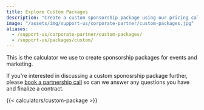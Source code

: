 ```yaml
---
title: Explore Custom Packages
description: "Create a custom sponsorship package using our pricing calculator. 📐"
image: "/assets/img/support-us/corporate-partner/custom-packages.jpg"
aliases:
  - /support-us/corporate-partner/custom-packages/
  - /support-us/packages/custom/
---
```


This is the calculator we use to create sponsorship packages for events and marketing.

If you're interested in discussing a custom sponosrship package further, please [book a partnership call](https://calendly.com/techqueria/hello/?source=website) so can we answer any questions you have and finalize a contract.

{{< calculators/custom-package >}}
